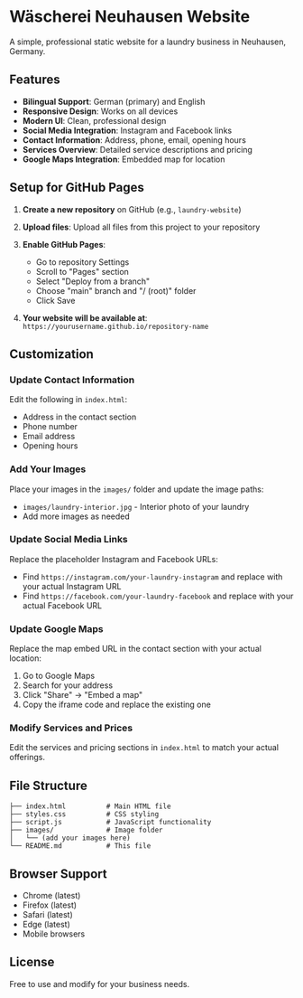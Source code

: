 # Wäscherei Neuhausen Website

A simple, professional static website for a laundry business in Neuhausen, Germany.

## Features

- **Bilingual Support**: German (primary) and English
- **Responsive Design**: Works on all devices
- **Modern UI**: Clean, professional design
- **Social Media Integration**: Instagram and Facebook links
- **Contact Information**: Address, phone, email, opening hours
- **Services Overview**: Detailed service descriptions and pricing
- **Google Maps Integration**: Embedded map for location

## Setup for GitHub Pages

1. **Create a new repository** on GitHub (e.g., `laundry-website`)

2. **Upload files**: Upload all files from this project to your repository

3. **Enable GitHub Pages**:
   - Go to repository Settings
   - Scroll to "Pages" section
   - Select "Deploy from a branch"
   - Choose "main" branch and "/ (root)" folder
   - Click Save

4. **Your website will be available at**: `https://yourusername.github.io/repository-name`

## Customization

### Update Contact Information
Edit the following in `index.html`:
- Address in the contact section
- Phone number
- Email address
- Opening hours

### Add Your Images
Place your images in the `images/` folder and update the image paths:
- `images/laundry-interior.jpg` - Interior photo of your laundry
- Add more images as needed

### Update Social Media Links
Replace the placeholder Instagram and Facebook URLs:
- Find `https://instagram.com/your-laundry-instagram` and replace with your actual Instagram URL
- Find `https://facebook.com/your-laundry-facebook` and replace with your actual Facebook URL

### Update Google Maps
Replace the map embed URL in the contact section with your actual location:
1. Go to Google Maps
2. Search for your address
3. Click "Share" → "Embed a map"
4. Copy the iframe code and replace the existing one

### Modify Services and Prices
Edit the services and pricing sections in `index.html` to match your actual offerings.

## File Structure

```
├── index.html          # Main HTML file
├── styles.css          # CSS styling
├── script.js           # JavaScript functionality
├── images/             # Image folder
│   └── (add your images here)
└── README.md           # This file
```

## Browser Support

- Chrome (latest)
- Firefox (latest)
- Safari (latest)
- Edge (latest)
- Mobile browsers

## License

Free to use and modify for your business needs.